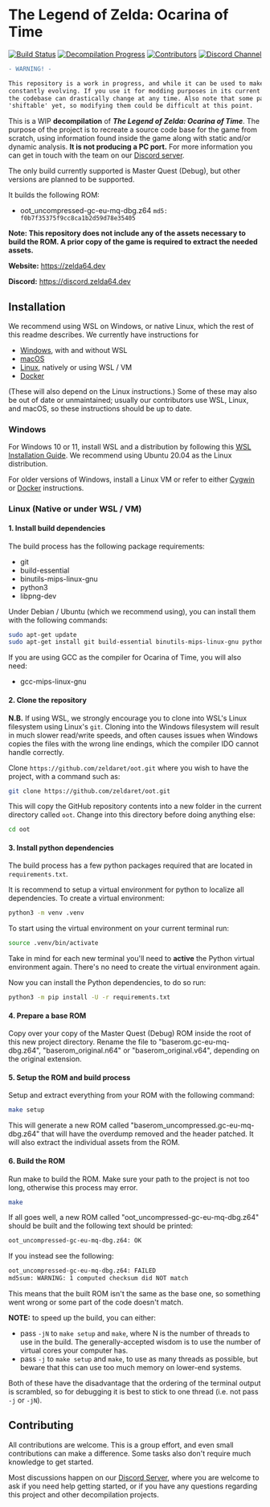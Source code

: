 # The Legend of Zelda: Ocarina of Time

[![Build Status][jenkins-badge]][jenkins] [![Decompilation Progress][progress-badge]][progress] [![Contributors][contributors-badge]][contributors] [![Discord Channel][discord-badge]][discord]

[jenkins]: https://jenkins.deco.mp/job/OOT/job/main
[jenkins-badge]: https://img.shields.io/jenkins/build?jobUrl=https%3A%2F%2Fjenkins.deco.mp%2Fjob%2FOOT%2Fjob%2Fmain

[progress]: https://zelda64.dev/games/oot
[progress-badge]: https://img.shields.io/endpoint?url=https://zelda64.dev/assets/csv/progress-oot-shield.json

[contributors]: https://github.com/zeldaret/oot/graphs/contributors
[contributors-badge]: https://img.shields.io/github/contributors/zeldaret/oot

[discord]: https://discord.zelda64.dev
[discord-badge]: https://img.shields.io/discord/688807550715560050?color=%237289DA&logo=discord&logoColor=%23FFFFFF

```diff
- WARNING! -

This repository is a work in progress, and while it can be used to make certain changes, it's still
constantly evolving. If you use it for modding purposes in its current state, please be aware that
the codebase can drastically change at any time. Also note that some parts of the ROM may not be
'shiftable' yet, so modifying them could be difficult at this point.
```

This is a WIP **decompilation** of ***The Legend of Zelda: Ocarina of Time***. The purpose of the project is to recreate a source code base for the game from scratch, using information found inside the game along with static and/or dynamic analysis. **It is not producing a PC port.** For more information you can get in touch with the team on our [Discord server](https://discord.zelda64.dev).

The only build currently supported is Master Quest (Debug), but other versions are planned to be supported.

It builds the following ROM:

* oot_uncompressed-gc-eu-mq-dbg.z64 `md5: f0b7f35375f9cc8ca1b2d59d78e35405`

**Note: This repository does not include any of the assets necessary to build the ROM. A prior copy of the game is required to extract the needed assets.**

**Website:** <https://zelda64.dev>

**Discord:** <https://discord.zelda64.dev>

## Installation

We recommend using WSL on Windows, or native Linux, which the rest of this readme describes. We currently have instructions for

* [Windows](#Windows), with and without WSL
* [macOS](docs/BUILDING_MACOS.md)
* [Linux](#Linux-Native-or-under-WSL--VM), natively or using WSL / VM
* [Docker](docs/BUILDING_DOCKER.md)

(These will also depend on the Linux instructions.)
Some of these may also be out of date or unmaintained; usually our contributors use WSL, Linux, and macOS, so these instructions should be up to date.

### Windows

For Windows 10 or 11, install WSL and a distribution by following this
[WSL Installation Guide](https://docs.microsoft.com/en-us/windows/wsl/install).
We recommend using Ubuntu 20.04 as the Linux distribution.

For older versions of Windows, install a Linux VM or refer to either [Cygwin](docs/BUILDING_CYGWIN.md) or [Docker](docs/BUILDING_DOCKER.md) instructions.


### Linux (Native or under WSL / VM)

#### 1. Install build dependencies

The build process has the following package requirements:

* git
* build-essential
* binutils-mips-linux-gnu
* python3
* libpng-dev

Under Debian / Ubuntu (which we recommend using), you can install them with the following commands:

```bash
sudo apt-get update
sudo apt-get install git build-essential binutils-mips-linux-gnu python3 libpng-dev
```

If you are using GCC as the compiler for Ocarina of Time, you will also need:

* gcc-mips-linux-gnu

#### 2. Clone the repository

**N.B.** If using WSL, we strongly encourage you to clone into WSL's Linux filesystem using Linux's `git`.
Cloning into the Windows filesystem will result in much slower read/write speeds, and often causes issues when Windows copies the files with the wrong line endings, which the compiler IDO cannot handle correctly.

Clone `https://github.com/zeldaret/oot.git` where you wish to have the project, with a command such as:

```bash
git clone https://github.com/zeldaret/oot.git
```

This will copy the GitHub repository contents into a new folder in the current directory called `oot`. Change into this directory before doing anything else:

```bash
cd oot
```

#### 3. Install python dependencies

The build process has a few python packages required that are located in `requirements.txt`.

It is recommend to setup a virtual environment for python to localize all dependencies. To create a virtual environment:

```bash
python3 -m venv .venv
```

To start using the virtual environment on your current terminal run:

```bash
source .venv/bin/activate
```

Take in mind for each new terminal you'll need to **active** the Python virtual environment again. There's no need to create the virtual environment again.

Now you can install the Python dependencies, to do so run:

```bash
python3 -m pip install -U -r requirements.txt
```

#### 4. Prepare a base ROM

Copy over your copy of the Master Quest (Debug) ROM inside the root of this new project directory.
Rename the file to "baserom.gc-eu-mq-dbg.z64", "baserom_original.n64" or "baserom_original.v64", depending on the original extension.

#### 5. Setup the ROM and build process

Setup and extract everything from your ROM with the following command:

```bash
make setup
```

This will generate a new ROM called "baserom_uncompressed.gc-eu-mq-dbg.z64" that will have the overdump removed and the header patched.
It will also extract the individual assets from the ROM.

#### 6. Build the ROM

Run make to build the ROM.
Make sure your path to the project is not too long, otherwise this process may error.

```bash
make
```

If all goes well, a new ROM called "oot_uncompressed-gc-eu-mq-dbg.z64" should be built and the following text should be printed:

```bash
oot_uncompressed-gc-eu-mq-dbg.z64: OK
```

If you instead see the following:

```bash
oot_uncompressed-gc-eu-mq-dbg.z64: FAILED
md5sum: WARNING: 1 computed checksum did NOT match
```

This means that the built ROM isn't the same as the base one, so something went wrong or some part of the code doesn't match.

**NOTE:** to speed up the build, you can either:

* pass `-jN` to `make setup` and `make`, where N is the number of threads to use in the build. The generally-accepted wisdom is to use the number of virtual cores your computer has.
* pass `-j` to `make setup` and `make`, to use as many threads as possible, but beware that this can use too much memory on lower-end systems.

Both of these have the disadvantage that the ordering of the terminal output is scrambled, so for debugging it is best to stick to one thread (i.e. not pass `-j` or `-jN`).

## Contributing

All contributions are welcome. This is a group effort, and even small contributions can make a difference.
Some tasks also don't require much knowledge to get started.

Most discussions happen on our [Discord Server](https://discord.zelda64.dev), where you are welcome to ask if you need help getting started, or if you have any questions regarding this project and other decompilation projects.
